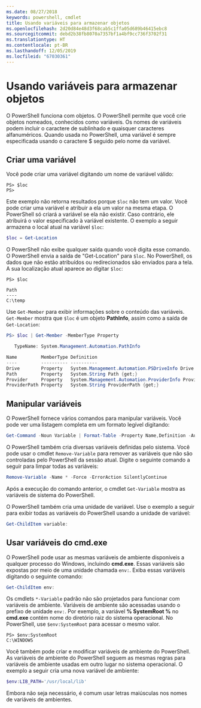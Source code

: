 ```yaml
---
ms.date: 08/27/2018
keywords: powershell, cmdlet
title: Usando variáveis para armazenar objetos
ms.openlocfilehash: 2d20d84e48d3f68cab5c1ffa05d689b46415ebc8
ms.sourcegitcommit: debd2b38fb8070a7357bf1a4bf9cc736f3702f31
ms.translationtype: HT
ms.contentlocale: pt-BR
ms.lasthandoff: 12/05/2019
ms.locfileid: "67030361"
---
```

# <a name="using-variables-to-store-objects"></a>Usando variáveis para armazenar objetos

O PowerShell funciona com objetos. O PowerShell permite que você crie objetos nomeados, conhecidos como variáveis.
Os nomes de variáveis podem incluir o caractere de sublinhado e quaisquer caracteres alfanuméricos. Quando usada no PowerShell, uma variável é sempre especificada usando o caractere \$ seguido pelo nome da variável.

## <a name="creating-a-variable"></a>Criar uma variável

Você pode criar uma variável digitando um nome de variável válido:

```
PS> $loc
PS>
```

Este exemplo não retorna resultados porque `$loc` não tem um valor. Você pode criar uma variável e atribuir a ela um valor na mesma etapa. O PowerShell só criará a variável se ela não existir.
Caso contrário, ele atribuirá o valor especificado à variável existente. O exemplo a seguir armazena o local atual na variável `$loc`:

```powershell
$loc = Get-Location
```

O PowerShell não exibe qualquer saída quando você digita esse comando. O PowerShell envia a saída de "Get-Location" para `$loc`. No PowerShell, os dados que não estão atribuídos ou redirecionados são enviados para a tela. A sua localização atual aparece ao digitar `$loc`:

```
PS> $loc

Path
----
C:\temp
```

Use `Get-Member` para exibir informações sobre o conteúdo das variáveis. `Get-Member` mostra que `$loc` é um objeto **PathInfo**, assim como a saída de `Get-Location`:

```powershell
PS> $loc | Get-Member -MemberType Property

   TypeName: System.Management.Automation.PathInfo

Name         MemberType Definition
----         ---------- ----------
Drive        Property   System.Management.Automation.PSDriveInfo Drive {get;}
Path         Property   System.String Path {get;}
Provider     Property   System.Management.Automation.ProviderInfo Provider {...
ProviderPath Property   System.String ProviderPath {get;}
```

## <a name="manipulating-variables"></a>Manipular variáveis

O PowerShell fornece vários comandos para manipular variáveis. Você pode ver uma listagem completa em um formato legível digitando:

```powershell
Get-Command -Noun Variable | Format-Table -Property Name,Definition -AutoSize -Wrap
```

O PowerShell também cria diversas variáveis definidas pelo sistema. Você pode usar o cmdlet `Remove-Variable` para remover as variáveis que não são controladas pelo PowerShell da sessão atual. Digite o seguinte comando a seguir para limpar todas as variáveis:

```powershell
Remove-Variable -Name * -Force -ErrorAction SilentlyContinue
```

Após a execução do comando anterior, o cmdlet `Get-Variable` mostra as variáveis de sistema do PowerShell.

O PowerShell também cria uma unidade de variável. Use o exemplo a seguir para exibir todas as variáveis do PowerShell usando a unidade de variável:

```powershell
Get-ChildItem variable:
```

## <a name="using-cmdexe-variables"></a>Usar variáveis do cmd.exe

O PowerShell pode usar as mesmas variáveis de ambiente disponíveis a qualquer processo do Windows, incluindo **cmd.exe**. Essas variáveis são expostas por meio de uma unidade chamada `env:`. Exiba essas variáveis digitando o seguinte comando:

```powershell
Get-ChildItem env:
```

Os cmdlets `*-Variable` padrão não são projetados para funcionar com variáveis de ambiente. Variáveis de ambiente são acessadas usando o prefixo de unidade `env:`. Por exemplo, a variável **% SystemRoot %** no **cmd.exe** contém nome do diretório raiz do sistema operacional. No PowerShell, use `$env:SystemRoot` para acessar o mesmo valor.

```
PS> $env:SystemRoot
C:\WINDOWS
```

Você também pode criar e modificar variáveis de ambiente do PowerShell. As variáveis de ambiente do PowerShell seguem as mesmas regras para variáveis de ambiente usadas em outro lugar no sistema operacional. O exemplo a seguir cria uma nova variável de ambiente:

```powershell
$env:LIB_PATH='/usr/local/lib'
```

Embora não seja necessário, é comum usar letras maiúsculas nos nomes de variáveis de ambientes.
